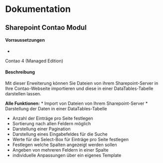 # Dokumentation

## Sharepoint Contao Modul

#### Vorraussetzungen

* 
Contao 4 (Managed Edition)

#### Beschreibung

Mit dieser Erweiterung können Sie Dateien von ihrem Sharepoint-Server in Ihre Contao-Webseite importieren und diese in einer DataTables-Tabelle darstellen lassen.

**Alle Funktionen:**
* 
Import von Dateien von Ihrem Sharepoint-Server
* 
Darstellung der Daten in einer DataTables-Tabelle
* Anzahl der Einträge pro Seite festlegen
* Sortierung nach allen Feldern möglich
* Darstellung einer Pagination
* Darstellung eines Eingabefeldes für die Suche
* Werte für die Select-Box für Einträge pro Seite festlegen
* Festlegen welche Spalten angezeigt werden sollen
* Angeben von mehreren Feldern in einer Spalte
* individuelle Anpassungen über ein eigenes Template
